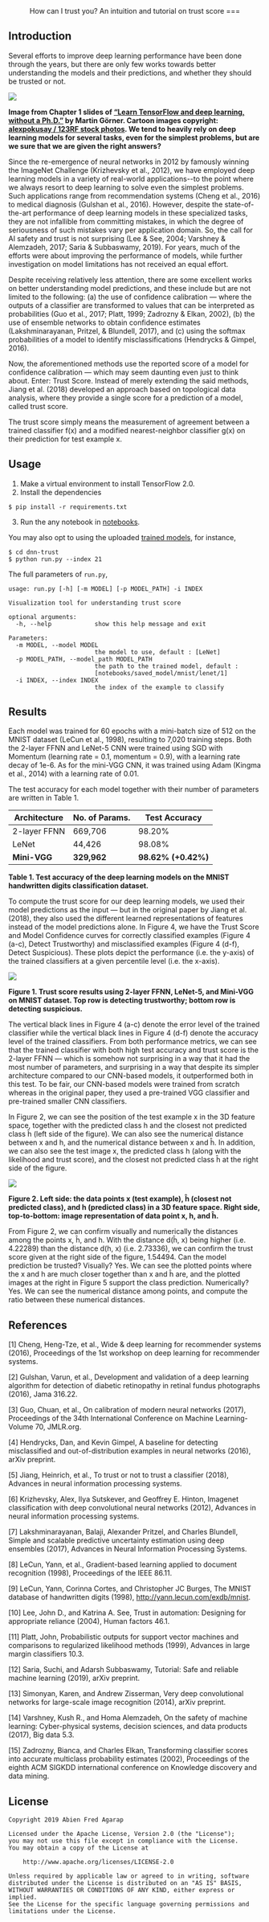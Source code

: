 <div align='center'>
How can I trust you? An intuition and tutorial on trust score
===
</div>

## Introduction

Several efforts to improve deep learning performance have been done through the years, but there are only few works towards better understanding the models and their predictions, and whether they should be trusted or not.

![](assets/comic.png)

**Image from Chapter 1 slides of [“Learn TensorFlow and deep learning, without a Ph.D.”](https://cloud.google.com/blog/products/gcp/learn-tensorflow-and-deep-learning-without-a-phd) by Martin Görner. Cartoon images copyright: [alexpokusay / 123RF stock photos](https://fr.123rf.com/profile_alexpokusay). We tend to heavily rely on deep learning models for several tasks, even for the simplest problems, but are we sure that we are given the right answers?**

Since the re-emergence of neural networks in 2012 by famously winning the ImageNet Challenge (Krizhevsky et al., 2012), we have employed deep learning models in a variety of real-world applications--to the point where we always resort to deep learning to solve even the simplest problems. Such applications range from recommendation systems (Cheng et al., 2016) to medical diagnosis (Gulshan et al., 2016). However, despite the state-of-the-art performance of deep learning models in these specialized tasks, they are not infallible from committing mistakes, in which the degree of seriousness of such mistakes vary per application domain. So, the call for AI safety and trust is not surprising (Lee & See, 2004; Varshney & Alemzadeh, 2017; Saria & Subbaswamy, 2019). For years, much of the efforts were about improving the performance of models, while further investigation on model limitations has not received an equal effort.

Despite receiving relatively less attention, there are some excellent works on better understanding model predictions, and these include but are not limited to the following: (a) the use of confidence calibration — where the outputs of a classifier are transformed to values that can be interpreted as probabilities (Guo et al., 2017; Platt, 1999; Zadrozny & Elkan, 2002), (b) the use of ensemble networks to obtain confidence estimates (Lakshminarayanan, Pritzel, & Blundell, 2017), and (c) using the softmax probabilities of a model to identify misclassifications (Hendrycks & Gimpel, 2016).

Now, the aforementioned methods use the reported score of a model for confidence calibration — which may seem daunting even just to think about. Enter: Trust Score. Instead of merely extending the said methods, Jiang et al. (2018) developed an approach based on topological data analysis, where they provide a single score for a prediction of a model, called trust score.

The trust score simply means the measurement of agreement between a trained classifier f(x) and a modified nearest-neighbor classifier g(x) on their prediction for test example x.

## Usage

1. Make a virtual environment to install TensorFlow 2.0.
2. Install the dependencies

```buildoutcfg
$ pip install -r requirements.txt
```

3. Run the any notebook in [notebooks](notebooks).

You may also opt to using the uploaded [trained models](notebooks/saved_model), for instance,

```
$ cd dnn-trust
$ python run.py --index 21
``` 

The full parameters of `run.py`,

```buildoutcfg
usage: run.py [-h] [-m MODEL] [-p MODEL_PATH] -i INDEX

Visualization tool for understanding trust score

optional arguments:
  -h, --help            show this help message and exit

Parameters:
  -m MODEL, --model MODEL
                        the model to use, default : [LeNet]
  -p MODEL_PATH, --model_path MODEL_PATH
                        the path to the trained model, default :
                        [notebooks/saved_model/mnist/lenet/1]
  -i INDEX, --index INDEX
                        the index of the example to classify
```

## Results

Each model was trained for 60 epochs with a mini-batch size of 512 on the MNIST dataset (LeCun et al., 1998), resulting to 7,020 training steps. Both the 2-layer FFNN and LeNet-5 CNN were trained using SGD with Momentum (learning rate = 0.1, momentum = 0.9), with a learning rate decay of 1e-6. As for the mini-VGG CNN, it was trained using Adam (Kingma et al., 2014) with a learning rate of 0.01.

The test accuracy for each model together with their number of parameters are written in Table 1.

|**Architecture**|**No. of Params.**|**Test Accuracy**|
|----------------|------------------|-----------------|
|2-layer FFNN    |669,706           | 98.20%          |
|LeNet           |44,426            |98.08%           |
|**Mini-VGG**    |**329,962**       |**98.62% (+0.42%)**|

**Table 1. Test accuracy of the deep learning models on the MNIST handwritten digits classification dataset.**

To compute the trust score for our deep learning models, we used their model predictions as the input — but in the original paper by Jiang et al. (2018), they also used the different learned representations of features instead of the model predictions alone. In Figure 4, we have the Trust Score and Model Confidence curves for correctly classified examples (Figure 4 (a-c), Detect Trustworthy) and misclassified examples (Figure 4 (d-f), Detect Suspicious). These plots depict the performance (i.e. the y-axis) of the trained classifiers at a given percentile level (i.e. the x-axis).

![](assets/pr-curve.png)

**Figure 1. Trust score results using 2-layer FFNN, LeNet-5, and Mini-VGG on MNIST dataset. Top row is detecting trustworthy; bottom row is detecting suspicious.**

The vertical black lines in Figure 4 (a-c) denote the error level of the trained classifier while the vertical black lines in Figure 4 (d-f) denote the accuracy level of the trained classifiers. From both performance metrics, we can see that the trained classifier with both high test accuracy and trust score is the 2-layer FFNN — which is somehow not surprising in a way that it had the most number of parameters, and surprising in a way that despite its simpler architecture compared to our CNN-based models, it outperformed both in this test. To be fair, our CNN-based models were trained from scratch whereas in the original paper, they used a pre-trained VGG classifier and pre-trained smaller CNN classifiers.

In Figure 2, we can see the position of the test example x in the 3D feature space, together with the predicted class h and the closest not predicted class ĥ (left side of the figure). We can also see the numerical distance between x and h, and the numerical distance between x and ĥ. In addition, we can also see the test image x, the predicted class h (along with the likelihood and trust score), and the closest not predicted class ĥ at the right side of the figure.

![](assets/ts-intuition.png)

**Figure 2. Left side: the data points x (test example), ĥ (closest not predicted class), and h (predicted class) in a 3D feature space. Right side, top-to-bottom: image representation of data point x, h, and ĥ.**

From Figure 2, we can confirm visually and numerically the distances among the points x, ĥ, and h. With the distance d(ĥ, x) being higher (i.e. 4.22289) than the distance d(h, x) (i.e. 2.73336), we can confirm the trust score given at the right side of the figure, 1.54494. Can the model prediction be trusted? Visually? Yes. We can see the plotted points where the x and h are much closer together than x and ĥ are, and the plotted images at the right in Figure 5 support the class prediction. Numerically? Yes. We can see the numerical distance among points, and compute the ratio between these numerical distances.

## References

[1] Cheng, Heng-Tze, et al., Wide & deep learning for recommender systems (2016), Proceedings of the 1st workshop on deep learning for recommender systems.

[2] Gulshan, Varun, et al., Development and validation of a deep learning algorithm for detection of diabetic retinopathy in retinal fundus photographs (2016), Jama 316.22.

[3] Guo, Chuan, et al., On calibration of modern neural networks (2017), Proceedings of the 34th International Conference on Machine Learning-Volume 70, JMLR.org.

[4] Hendrycks, Dan, and Kevin Gimpel, A baseline for detecting misclassified and out-of-distribution examples in neural networks (2016), arXiv preprint.

[5] Jiang, Heinrich, et al., To trust or not to trust a classifier (2018), Advances in neural information processing systems.

[6] Krizhevsky, Alex, Ilya Sutskever, and Geoffrey E. Hinton, Imagenet classification with deep convolutional neural networks (2012), Advances in neural information processing systems.

[7] Lakshminarayanan, Balaji, Alexander Pritzel, and Charles Blundell, Simple and scalable predictive uncertainty estimation using deep ensembles (2017), Advances in Neural Information Processing Systems.

[8] LeCun, Yann, et al., Gradient-based learning applied to document recognition (1998), Proceedings of the IEEE 86.11.

[9] LeCun, Yann, Corinna Cortes, and Christopher JC Burges, The MNIST database of handwritten digits (1998), http://yann.lecun.com/exdb/mnist.

[10] Lee, John D., and Katrina A. See, Trust in automation: Designing for appropriate reliance (2004), Human factors 46.1.

[11] Platt, John, Probabilistic outputs for support vector machines and comparisons to regularized likelihood methods (1999), Advances in large margin classifiers 10.3.

[12] Saria, Suchi, and Adarsh Subbaswamy, Tutorial: Safe and reliable machine learning (2019), arXiv preprint.

[13] Simonyan, Karen, and Andrew Zisserman, Very deep convolutional networks for large-scale image recognition (2014), arXiv preprint.

[14] Varshney, Kush R., and Homa Alemzadeh, On the safety of machine learning: Cyber-physical systems, decision sciences, and data products (2017), Big data 5.3.

[15] Zadrozny, Bianca, and Charles Elkan, Transforming classifier scores into accurate multiclass probability estimates (2002), Proceedings of the eighth ACM SIGKDD international conference on Knowledge discovery and data mining.

## License

```
Copyright 2019 Abien Fred Agarap

Licensed under the Apache License, Version 2.0 (the "License");
you may not use this file except in compliance with the License.
You may obtain a copy of the License at

    http://www.apache.org/licenses/LICENSE-2.0

Unless required by applicable law or agreed to in writing, software
distributed under the License is distributed on an "AS IS" BASIS,
WITHOUT WARRANTIES OR CONDITIONS OF ANY KIND, either express or implied.
See the License for the specific language governing permissions and
limitations under the License.
```
